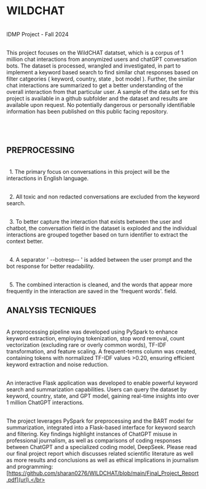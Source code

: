 # WILDCHAT
 <br>IDMP Project - Fall 2024

 <br>This project focuses on the WildCHAT datatset, which is a corpus of 1 million chat interactions from anonymized users and chatGPT conversation bots. The dataset is processed, wrangled and investigated, in part to implement a keyword based search to find similar chat responses based on filter catgeories ( keyword, country, state , bot model ). Further, the similar chat interactions are summarized to get a better understanding of the overall interaction from that particular user. A sample of the data set for this project is available in a github subfolder and the dataset and results are available upon request. No potentially dangerous or personally identifiable information has been published on this public facing repository.  
 <br> <br> <br>
 
## PREPROCESSING

 <br> &nbsp; 1. The primary focus on conversations in this project will be the interactions in English language.</br>

 <br> &nbsp; 2. All toxic and non redacted conversations are excluded from the keyword search.</br>

 <br> &nbsp; 3. To better capture the interaction that exists between the user and chatbot, the conversation field in the dataset is exploded and the individual interactions are grouped together based on turn identifier to extract the context better. </br>

 <br> &nbsp; 4. A separator ' --botresp-- ' is added between the user prompt and the bot response for better readability. </br>
 
 <br> &nbsp; 5. The combined interaction is cleaned, and the words that appear more frequently in the interaction are saved in the 'frequent words'. field. </br>

## ANALYSIS TECNIQUES

<br> A preprocessing pipeline was developed using PySpark to enhance keyword extraction, employing tokenization, stop word removal, count vectorization (excluding rare or overly common words), TF-IDF transformation, and feature scaling. A frequent-terms column was created, containing tokens with normalized TF-IDF values >0.20, ensuring efficient keyword extraction and noise reduction.</br>

<br> An interactive Flask application was developed to enable powerful keyword search and summarization capabilities. Users can query the dataset by keyword, country, state, and GPT model, gaining real-time insights into over 1 million ChatGPT interactions.</br>

<br>The project leverages PySpark for preprocessing and the BART model for summarization, integrated into a Flask-based interface for keyword search and filtering. Key findings highlight instances of ChatGPT misuse in professional journalism, as well as comparisons of coding responses between ChatGPT and a specialized coding model, DeepSeek. Please read our final project report which discusses related scientific literature as well as more results and conclusions as well as ethical implications in journalism and programming: [https://github.com/sharan0276/WILDCHAT/blob/main/Final_Project_Report.pdf](url).</br>

